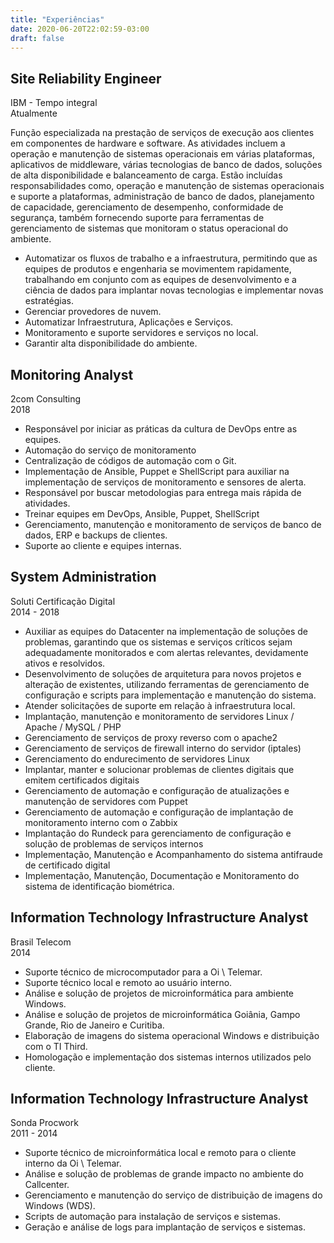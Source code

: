 ```yaml
---
title: "Experiências"
date: 2020-06-20T22:02:59-03:00
draft: false
---
```


## **Site Reliability Engineer**
IBM - Tempo integral  
Atualmente

Função especializada na prestação de serviços de execução aos clientes em componentes de hardware e software. As atividades incluem a operação e manutenção de sistemas operacionais em várias plataformas, aplicativos de middleware, várias tecnologias de banco de dados, soluções de alta disponibilidade e balanceamento de carga. Estão incluídas responsabilidades como, operação e manutenção de sistemas operacionais e suporte a plataformas, administração de banco de dados, planejamento de capacidade, gerenciamento de desempenho, conformidade de segurança, também fornecendo suporte para ferramentas de gerenciamento de sistemas que monitoram o status operacional do ambiente.

- Automatizar os fluxos de trabalho e a infraestrutura, permitindo que as equipes de produtos e engenharia se movimentem rapidamente, trabalhando em conjunto com as equipes de desenvolvimento e a ciência de dados para implantar novas tecnologias e implementar novas estratégias.
- Gerenciar provedores de nuvem.
- Automatizar Infraestrutura, Aplicações e Serviços.
- Monitoramento e suporte servidores e serviços no local.
- Garantir alta disponibilidade do ambiente.

## **Monitoring Analyst**
2com Consulting  
2018

- Responsável por iniciar as práticas da cultura de DevOps entre as equipes.
- Automação do serviço de monitoramento
- Centralização de códigos de automação com o Git.
- Implementação de Ansible, Puppet e ShellScript para auxiliar na implementação de serviços de monitoramento e sensores de alerta.
- Responsável por buscar metodologias para entrega mais rápida de atividades.
- Treinar equipes em DevOps, Ansible, Puppet, ShellScript
- Gerenciamento, manutenção e monitoramento de serviços de banco de dados, ERP e backups de clientes.
- Suporte ao cliente e equipes internas.

## **System Administration**
Soluti Certificação Digital  
2014 - 2018

- Auxiliar as equipes do Datacenter na implementação de soluções de problemas, garantindo que os sistemas e serviços críticos sejam adequadamente monitorados e com alertas relevantes, devidamente ativos e resolvidos.
- Desenvolvimento de soluções de arquitetura para novos projetos e alteração de existentes, utilizando ferramentas de gerenciamento de configuração e scripts para implementação e manutenção do sistema.
- Atender solicitações de suporte em relação à infraestrutura local.
- Implantação, manutenção e monitoramento de servidores Linux / Apache / MySQL / PHP
- Gerenciamento de serviços de proxy reverso com o apache2
- Gerenciamento de serviços de firewall interno do servidor (iptales)
- Gerenciamento do endurecimento de servidores Linux
- Implantar, manter e solucionar problemas de clientes digitais que emitem certificados digitais
- Gerenciamento de automação e configuração de atualizações e manutenção de servidores com Puppet
- Gerenciamento de automação e configuração de implantação de monitoramento interno com o Zabbix
- Implantação do Rundeck para gerenciamento de configuração e solução de problemas de serviços internos
- Implementação, Manutenção e Acompanhamento do sistema antifraude de certificado digital
- Implementação, Manutenção, Documentação e Monitoramento do sistema de identificação biométrica.

## **Information Technology Infrastructure Analyst**
Brasil Telecom  
2014

- Suporte técnico de microcomputador para a Oi \ Telemar.
- Suporte técnico local e remoto ao usuário interno.
- Análise e solução de projetos de microinformática para ambiente Windows.
- Análise e solução de projetos de microinformática Goiânia, Gampo Grande, Rio de Janeiro e Curitiba.
- Elaboração de imagens do sistema operacional Windows e distribuição com o TI Third.
- Homologação e implementação dos sistemas internos utilizados pelo cliente.

## **Information Technology Infrastructure Analyst**
Sonda Procwork  
2011 - 2014

- Suporte técnico de microinformática local e remoto para o cliente interno da Oi \ Telemar.
- Análise e solução de problemas de grande impacto no ambiente do Callcenter.
- Gerenciamento e manutenção do serviço de distribuição de imagens do Windows (WDS).
- Scripts de automação para instalação de serviços e sistemas.
- Geração e análise de logs para implantação de serviços e sistemas.